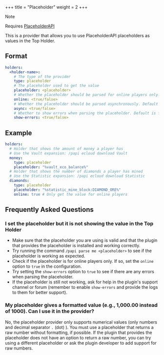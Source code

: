 +++
title = "Placeholder"
weight = 2
+++

> [!NOTE]
> Requires [PlaceholderAPI](https://www.spigotmc.org/resources/placeholderapi.6245/)

This is a provider that allows you to use PlaceholderAPI placeholders as values in the Top Holder.

## Format

```yaml
holders:
  <holder-name>:
    # The type of the provider
    type: placeholder
    # The placeholder used to get the value
    placeholder: <placeholder>
    # Whether the placeholder should be parsed for online players only. Default is false (all players)
    online: <true/false>
    # Whether the placeholder should be parsed asynchronously. Default is false
    async: <true/false>
    # Whether to show errors when parsing the placeholder. Default is false
    show-errors: <true/false>
```

## Example

```yaml
holders:
  # Holder that shows the amount of money a player has
  # Use the Vault expansion: /papi ecloud download Vault
  money:
    type: placeholder
    placeholder: "%vault_eco_balance%"
  # Holder that shows the number of diamonds a player has mined
  # Use the Statistic expansion: /papi ecloud download Statistic
  diamonds:
    type: placeholder
    placeholder: "%statistic_mine_block:DIAMOND_ORE%"
    online: true # Only get the value for online players
```

## Frequently Asked Questions

### I set the placeholder but it is not showing the value in the Top Holder

- Make sure that the placeholder you are using is valid and that the plugin that provides the placeholder is installed and working correctly.
- Try running the command `/papi parse me <placeholder>` to see if the placeholder is working as expected.
- Check if the placeholder is for online players only. If so, set the `online` option to `true` in the configuration.
- Try setting the `show-errors` option to `true` to see if there are any errors when parsing the placeholder.
- If the placeholder is still not working, ask for help in the plugin's support channel or forum (remember to enable `show-errors` and provide the logs to them for better support).

### My placeholder gives a formatted value (e.g., 1,000.00 instead of 1000). Can I use it in the provider?

No, the placeholder provider only supports numerical values (only numbers and decimal separator `.` (dot) ).
You must use a placeholder that returns a raw number without formatting, if possible.
If the plugin that provides the placeholder does not have an option to return a raw number, you can try using a different placeholder or ask the plugin developer to add support for raw numbers.

